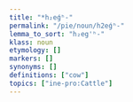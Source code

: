```yaml
---
title: "*h₂eǵʰ-"
permalink: "/pie/noun/h2eǵʰ-"
lemma_to_sort: "h₂eg'ʰ-"
klass: noun
etymology: []
markers: []
synonyms: []
definitions: ["cow"]
topics: ["ine-pro:Cattle"]
---
```

